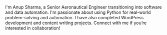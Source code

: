 I'm Anup Sharma, a Senior Aeronautical Engineer transitioning into software and data automation. I'm passionate about using Python for real-world problem-solving and automation. I have also completed WordPress development and content writing projects. Connect with me if you’re interested in collaboration!

